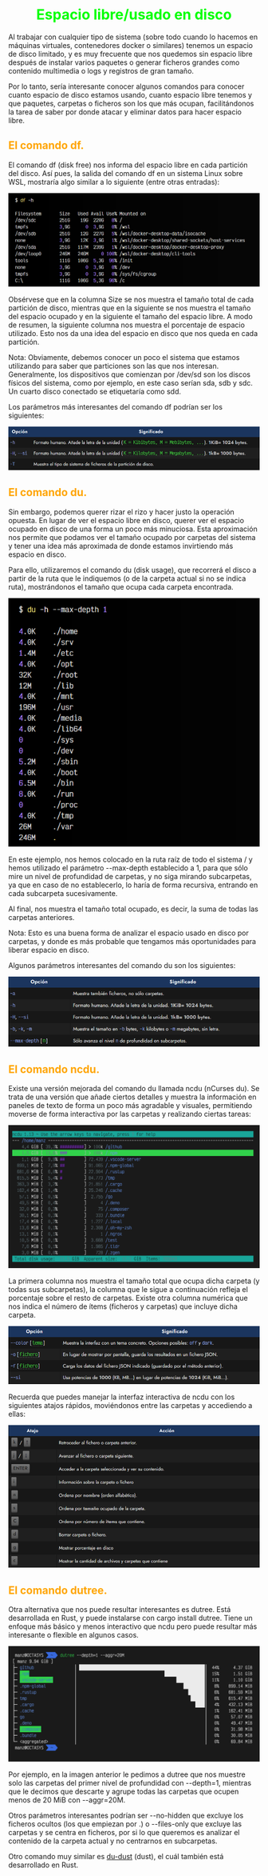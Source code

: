 # <span style="color:lime"><center>Espacio libre/usado en disco</center></span>

Al trabajar con cualquier tipo de sistema (sobre todo cuando lo hacemos en máquinas virtuales, contenedores docker o similares) tenemos un espacio de disco limitado, y es muy frecuente que nos quedemos sin espacio libre después de instalar varios paquetes o generar ficheros grandes como contenido multimedia o logs y registros de gran tamaño.

Por lo tanto, sería interesante conocer algunos comandos para conocer cuanto espacio de disco estamos usando, cuanto espacio libre tenemos y que paquetes, carpetas o ficheros son los que más ocupan, facilitándonos la tarea de saber por donde atacar y eliminar datos para hacer espacio libre.

## <span style="color:orange">El comando df.</span>
El comando df (disk free) nos informa del espacio libre en cada partición del disco. Así pues, la salida del comando df en un sistema Linux sobre WSL, mostraría algo similar a lo siguiente (entre otras entradas):

![alt text](./imagenes-espacio-libre-usaso-en-disco/image.png)

Obsérvese que en la columna Size se nos muestra el tamaño total de cada partición de disco, mientras que en la siguiente se nos muestra el tamaño del espacio ocupado y en la siguiente el tamaño del espacio libre. A modo de resumen, la siguiente columna nos muestra el porcentaje de espacio utilizado. Esto nos da una idea del espacio en disco que nos queda en cada partición.

Nota: Obviamente, debemos conocer un poco el sistema que estamos utilizando para saber que particiones son las que nos interesan. Generalmente, los dispositivos que comienzan por /dev/sd son los discos físicos del sistema, como por ejemplo, en este caso serían sda, sdb y sdc. Un cuarto disco conectado se etiquetaría como sdd.

Los parámetros más interesantes del comando df podrían ser los siguientes:

![alt text](./imagenes-espacio-libre-usaso-en-disco/image-1.png)

## <span style="color:orange">El comando du.</span>
Sin embargo, podemos querer rizar el rizo y hacer justo la operación opuesta. En lugar de ver el espacio libre en disco, querer ver el espacio ocupado en disco de una forma un poco más minuciosa. Esta aproximación nos permite que podamos ver el tamaño ocupado por carpetas del sistema y tener una idea más aproximada de donde estamos invirtiendo más espacio en disco.

Para ello, utilizaremos el comando du (disk usage), que recorrerá el disco a partir de la ruta que le indiquemos (o de la carpeta actual si no se indica ruta), mostrándonos el tamaño que ocupa cada carpeta encontrada.

![alt text](./imagenes-espacio-libre-usaso-en-disco/image-2.png)

En este ejemplo, nos hemos colocado en la ruta raíz de todo el sistema / y hemos utilizado el parámetro --max-depth establecido a 1, para que sólo mire un nivel de profundidad de carpetas, y no siga mirando subcarpetas, ya que en caso de no establecerlo, lo haría de forma recursiva, entrando en cada subcarpeta sucesivamente.

Al final, nos muestra el tamaño total ocupado, es decir, la suma de todas las carpetas anteriores.

Nota: Esto es una buena forma de analizar el espacio usado en disco por carpetas, y donde es más probable que tengamos más oportunidades para liberar espacio en disco.

Algunos parámetros interesantes del comando du son los siguientes:

![alt text](./imagenes-espacio-libre-usaso-en-disco/image-3.png)

## <span style="color:orange">El comando ncdu.</span>
Existe una versión mejorada del comando du llamada ncdu (nCurses du). Se trata de una versión que añade ciertos detalles y muestra la información en paneles de texto de forma un poco más agradable y visuales, permitiendo moverse de forma interactiva por las carpetas y realizando ciertas tareas:

![alt text](./imagenes-espacio-libre-usaso-en-disco/ncdu-disk-usage.png)

La primera columna nos muestra el tamaño total que ocupa dicha carpeta (y todas sus subcarpetas), la columna que le sigue a continuación refleja el porcentaje sobre el resto de carpetas. Existe otra columna numérica que nos indica el número de ítems (ficheros y carpetas) que incluye dicha carpeta.

![alt text](./imagenes-espacio-libre-usaso-en-disco/image-4.png)

Recuerda que puedes manejar la interfaz interactiva de ncdu con los siguientes atajos rápidos, moviéndonos entre las carpetas y accediendo a ellas:

![alt text](./imagenes-espacio-libre-usaso-en-disco/image-5.png)

## <span style="color:orange">El comando dutree.</span>
Otra alternativa que nos puede resultar interesantes es dutree. Está desarrollada en Rust, y puede instalarse con cargo install dutree. Tiene un enfoque más básico y menos interactivo que ncdu pero puede resultar más interesante o flexible en algunos casos.

![alt text](./imagenes-espacio-libre-usaso-en-disco/dutree-du-alternative.png)

Por ejemplo, en la imagen anterior le pedimos a dutree que nos muestre solo las carpetas del primer nivel de profundidad con --depth=1, mientras que le decimos que descarte y agrupe todas las carpetas que ocupen menos de 20 MiB con --aggr=20M.

Otros parámetros interesantes podrían ser --no-hidden que excluye los ficheros ocultos (los que empiezan por .) o --files-only que excluye las carpetas y se centra en ficheros, por si lo que queremos es analizar el contenido de la carpeta actual y no centrarnos en subcarpetas.

Otro comando muy similar es [du-dust](https://github.com/bootandy/dust) (dust), el cuál también está desarrollado en Rust.